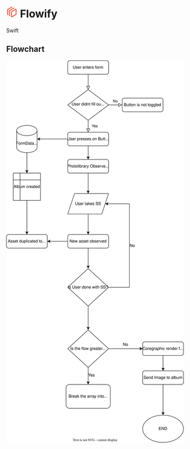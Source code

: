 # <img src="Flowify/Assets.xcassets/flowify.imageset/flowify.png" alt="Flowify" width="30" height="30"> Flowify

Swift

## Flowchart

<img src="Flowify/Assets.xcassets/flowify-flowchart.imageset/flowify.svg" alt="Flowify">
